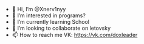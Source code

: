 - 👋 Hi, I’m @Xnerv1nyy
- 👀 I’m interested in programs?
- 🌱 I’m currently learning School
- 💞️ I’m looking to collaborate on letovsky
- 📫 How to reach me VK: https://vk.com/doxleader

<!---
Xnerv1nyy/Xnerv1nyy is a ✨ special ✨ repository because its `README.md` (this file) appears on your GitHub profile.
You can click the Preview link to take a look at your changes.
--->
